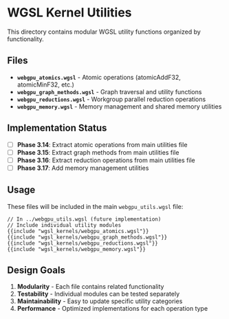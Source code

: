 # WGSL Kernel Utilities

This directory contains modular WGSL utility functions organized by functionality.

## Files

- **`webgpu_atomics.wgsl`** - Atomic operations (atomicAddF32, atomicMinF32, etc.)
- **`webgpu_graph_methods.wgsl`** - Graph traversal and utility functions  
- **`webgpu_reductions.wgsl`** - Workgroup parallel reduction operations
- **`webgpu_memory.wgsl`** - Memory management and shared memory utilities

## Implementation Status

- [ ] **Phase 3.14**: Extract atomic operations from main utilities file
- [ ] **Phase 3.15**: Extract graph methods from main utilities file  
- [ ] **Phase 3.16**: Extract reduction operations from main utilities file
- [ ] **Phase 3.17**: Add memory management utilities

## Usage

These files will be included in the main `webgpu_utils.wgsl` file:

```wgsl
// In ../webgpu_utils.wgsl (future implementation)
// Include individual utility modules
{{include "wgsl_kernels/webgpu_atomics.wgsl"}}
{{include "wgsl_kernels/webgpu_graph_methods.wgsl"}} 
{{include "wgsl_kernels/webgpu_reductions.wgsl"}}
{{include "wgsl_kernels/webgpu_memory.wgsl"}}
```

## Design Goals

1. **Modularity** - Each file contains related functionality
2. **Testability** - Individual modules can be tested separately
3. **Maintainability** - Easy to update specific utility categories
4. **Performance** - Optimized implementations for each operation type
